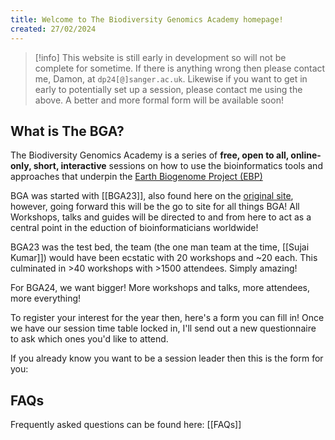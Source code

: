```yaml
---
title: Welcome to The Biodiversity Genomics Academy homepage!
created: 27/02/2024
---
```

>[!info]
>This website is still early in development so will not be complete for sometime. If there is anything wrong then please contact me, Damon,  at `dp24[@]sanger.ac.uk`. Likewise if you want to get in early to potentially set up a session, please contact me using the above. A better and more formal form will be available soon!

## What is The BGA?
The Biodiversity Genomics Academy is a series of **free, open to all, online-only, short, interactive** sessions on how to use the bioinformatics tools and approaches that underpin the [Earth Biogenome Project (EBP)](https://earthbiogenome.org)

BGA was started with [[BGA23]], also found here on the [original site](https://bga23.org/), however, going forward this will be the go to site for all things BGA! All Workshops, talks and guides will be directed to and from here to act as a central point in the eduction of bioinformaticians worldwide!

BGA23 was the test bed, the team (the one man team at the time, [[Sujai Kumar]]) would have been ecstatic with 20 workshops and ~20 each. This culminated in >40 workshops with >1500 attendees. Simply amazing!

For BGA24, we want bigger! More workshops and talks, more attendees, more everything!

To register your interest for the year then, here's a form you can fill in! Once we have our session time table locked in, I'll send out a new questionnaire to ask which ones you'd like to attend.

<div data-fillout-id="s3AzWt1p8Nus" data-fillout-embed-type="popup" data-fillout-button-text="Register Interest in BGA24!" data-fillout-button-color="#00D084" data-fillout-button-size="medium" data-fillout-inherit-parameters></div>
<script src="https://server.fillout.com/embed/v1/"></script> 

If you already know you want to be a session leader then this is the form for you:

<div data-fillout-id="k15yEJyr3xus" data-fillout-embed-type="popup" data-fillout-button-text="Session Leader Form" data-fillout-button-color="#9900EF"  data-fillout-button-size="medium" data-fillout-inherit-parameters></div>

<script src="https://server.fillout.com/embed/v1/"></script>


## FAQs
Frequently asked questions can be found here: [[FAQs]]